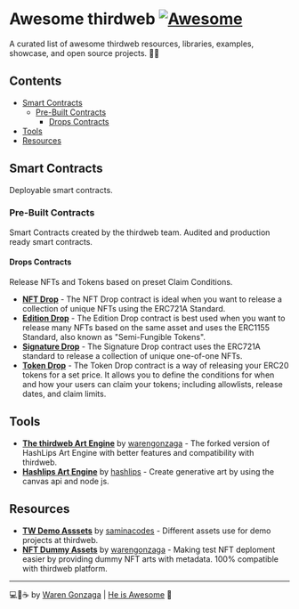 # Awesome thirdweb [![Awesome](https://awesome.re/badge-flat.svg)](https://awesome.re) <!-- omit from toc -->

A curated list of awesome thirdweb resources, libraries, examples, showcase, and open source projects. 📌✨

## Contents <!-- omit from toc -->

- [Smart Contracts](#smart-contracts)
  - [Pre-Built Contracts](#pre-built-contracts)
    - [Drops Contracts](#drops-contracts)
- [Tools](#tools)
- [Resources](#resources)

## Smart Contracts

Deployable smart contracts.

### Pre-Built Contracts

Smart Contracts created by the thirdweb team. Audited and production ready smart contracts.

#### Drops Contracts

Release NFTs and Tokens based on preset Claim Conditions.

- **[NFT Drop](https://thirdweb.com/thirdweb.eth/DropERC721)** - The NFT Drop contract is ideal when you want to release a collection of unique NFTs using the ERC721A Standard.
- **[Edition Drop](https://thirdweb.com/thirdweb.eth/DropERC1155)** - The Edition Drop contract is best used when you want to release many NFTs based on the same asset and uses the ERC1155 Standard, also known as "Semi-Fungible Tokens".
- **[Signature Drop](https://thirdweb.com/thirdweb.eth/SignatureDrop)** - The Signature Drop contract uses the ERC721A standard to release a collection of unique one-of-one NFTs.
- **[Token Drop](https://thirdweb.com/thirdweb.eth/DropERC20)** - The Token Drop contract is a way of releasing your ERC20 tokens for a set price. It allows you to define the conditions for when and how your users can claim your tokens; including allowlists, release dates, and claim limits.

## Tools

- **[The thirdweb Art Engine](https://github.com/warengonzaga/thirdweb-art-engine)** by [warengonzaga](https://github.com/warengonzaga) - The forked version of HashLips Art Engine with better features and compatibility with thirdweb.
- **[Hashlips Art Engine](https://github.com/HashLips/hashlips_art_engine)** by [hashlips](https://github.com/hashlips) - Create generative art by using the canvas api and node js.

## Resources

- **[TW Demo Asssets](https://github.com/saminacodes/tw-demo-assets)** by [saminacodes](https://github.com/saminacodes) - Different assets use for demo projects at thirdweb.
- **[NFT Dummy Assets](https://github.com/warengonzaga/nft-dummy-assets)** by [warengonzaga](https://github.com/warengonzaga) - Making test NFT deploment easier by providing dummy NFT arts with metadata. 100% compatible with thirdweb platform.

---

💻💖☕ by [Waren Gonzaga](https://warengonzaga.com) | [He is Awesome](https://www.youtube.com/watch?v=HHrxS4diLew&t=44s) 🙏
